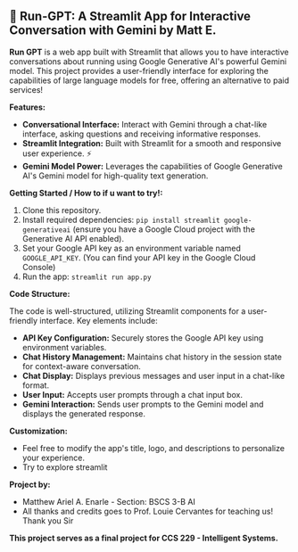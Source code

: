 ## 🏃 Run-GPT: A Streamlit App for Interactive Conversation with Gemini by Matt E.

**Run GPT** is a web app built with Streamlit that allows you to have interactive conversations about running using Google Generative AI's powerful Gemini model.  This project provides a user-friendly interface for exploring the capabilities of large language models for free, offering an alternative to paid services!  

**Features:**

* **Conversational Interface:** Interact with Gemini through a chat-like interface, asking questions and receiving informative responses.
* **Streamlit Integration:** Built with Streamlit for a smooth and responsive user experience. ⚡
* **Gemini Model Power:** Leverages the capabilities of Google Generative AI's Gemini model for high-quality text generation.

**Getting Started / How to if u want to try!:**

1. Clone this repository.
2. Install required dependencies: `pip install streamlit google-generativeai` (ensure you have a Google Cloud project with the Generative AI API enabled).
3. Set your Google API key as an environment variable named `GOOGLE_API_KEY`. (You can find your API key in the Google Cloud Console)
4. Run the app: `streamlit run app.py`

**Code Structure:**

The code is well-structured, utilizing Streamlit components for a user-friendly interface. Key elements include:

* **API Key Configuration:** Securely stores the Google API key using environment variables. 
* **Chat History Management:** Maintains chat history in the session state for context-aware conversation.
* **Chat Display:** Displays previous messages and user input in a chat-like format.
* **User Input:** Accepts user prompts through a chat input box.
* **Gemini Interaction:** Sends user prompts to the Gemini model and displays the generated response.

**Customization:**

* Feel free to modify the app's title, logo, and descriptions to personalize your experience.
* Try to explore streamlit

**Project by:**

* Matthew Ariel A. Enarle - Section: BSCS 3-B AI
* All thanks and credits goes to Prof. Louie Cervantes for teaching us! Thank you Sir

**This project serves as a final project for CCS 229 - Intelligent Systems.**
